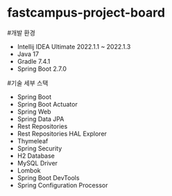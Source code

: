 # fastcampus-project-board

#개발 환경
- Intellij IDEA Ultimate 2022.1.1 ~ 2022.1.3
- Java 17
- Gradle 7.4.1
- Spring Boot 2.7.0

#기술 세부 스택
- Spring Boot
- Spring Boot Actuator
- Spring Web
- Spring Data JPA
- Rest Repositories
- Rest Repositories HAL Explorer
- Thymeleaf
- Spring Security
- H2 Database
- MySQL Driver
- Lombok
- Spring Boot DevTools
- Spring Configuration Processor
